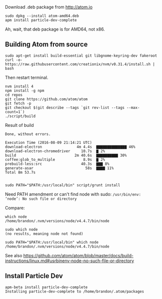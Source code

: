 Download .deb package from http://atom.io

    sudo dpkg --install atom-amd64.deb
    apm install particle-dev-complete

Ah, wait, that deb package is for AMD64, not x86.

## Building Atom from source ##

    sudo apt-get install build-essential git libgnome-keyring-dev fakeroot
    curl -o- https://raw.githubusercontent.com/creationix/nvm/v0.31.4/install.sh | bash

Then restart terminal.

    nvm install 4
    npm install -g npm
    cd repos
    git clone https://github.com/atom/atom
    git fetch -p
    git checkout $(git describe --tags `git rev-list --tags --max-count=1`)
    ./script/build
    
Result of build

    Done, without errors.

    Execution Time (2016-08-09 21:14:21 UTC)
    download-electron                4m 4.4s  ▇▇▇▇▇▇▇▇▇▇▇▇▇▇ 46%
    download-electron-chromedriver     10.7s  ▇ 2%
    build                           2m 40.6s  ▇▇▇▇▇▇▇▇▇▇ 30%
    coffee:glob_to_multiple             8.9s  ▇ 2%
    prebuild-less:src                  40.3s  ▇▇▇ 8%
    generate-asar                        58s  ▇▇▇▇ 11%
    Total 8m 53.7s

    
    sudo PATH="$PATH:/usr/local/bin" script/grunt install
    
Need PATH amendment or can't find node with sudo: `/usr/bin/env: ‘node’: No such file or directory`

Compare:

    which node
    /home/brandon/.nvm/versions/node/v4.4.7/bin/node

    sudo which node
    (no results, meaning node not found)

    sudo PATH="$PATH:/usr/local/bin" which node
    /home/brandon/.nvm/versions/node/v4.4.7/bin/node

See also https://github.com/atom/atom/blob/master/docs/build-instructions/linux.md#usrbinenv-node-no-such-file-or-directory

## Install Particle Dev ##

    apm-beta install particle-dev-complete
    Installing particle-dev-complete to /home/brandon/.atom/packages
